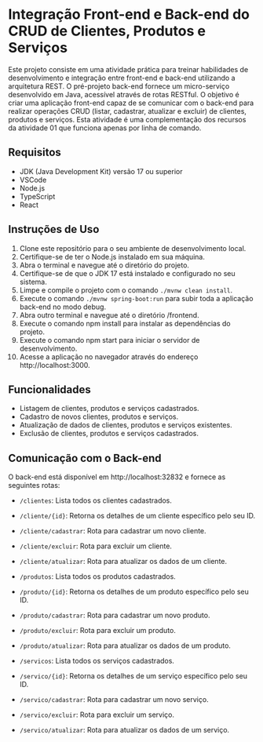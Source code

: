 # Integração Front-end e Back-end do CRUD de Clientes, Produtos e Serviços
Este projeto consiste em uma atividade prática para treinar habilidades de desenvolvimento e integração entre front-end e back-end utilizando a arquitetura REST. O pré-projeto back-end fornece um micro-serviço desenvolvido em Java, acessível através de rotas RESTful. O objetivo é criar uma aplicação front-end capaz de se comunicar com o back-end para realizar operações CRUD (listar, cadastrar, atualizar e excluir) de clientes, produtos e serviços. Esta atividade é uma complementação dos recursos da atividade 01 que funciona apenas por linha de comando.

## Requisitos
- JDK (Java Development Kit) versão 17 ou superior
- VSCode
- Node.js
- TypeScript
- React
  
## Instruções de Uso
1. Clone este repositório para o seu ambiente de desenvolvimento local.
2. Certifique-se de ter o Node.js instalado em sua máquina.
3. Abra o terminal e navegue até o diretório do projeto.
4. Certifique-se de que o JDK 17 está instalado e configurado no seu sistema.
5. Limpe e compile o projeto com o comando `./mvnw clean install`.
6. Execute o comando `./mvnw spring-boot:run` para subir toda a aplicação back-end no modo debug.
7. Abra outro terminal e navegue até o diretório /frontend.
8. Execute o comando npm install para instalar as dependências do projeto.
9. Execute o comando npm start para iniciar o servidor de desenvolvimento.
10. Acesse a aplicação no navegador através do endereço http://localhost:3000.

## Funcionalidades
- Listagem de clientes, produtos e serviços cadastrados.
- Cadastro de novos clientes, produtos e serviços.
- Atualização de dados de clientes, produtos e serviços existentes.
- Exclusão de clientes, produtos e serviços cadastrados.

## Comunicação com o Back-end
O back-end está disponível em http://localhost:32832 e fornece as seguintes rotas:
- `/clientes`: Lista todos os clientes cadastrados.
- `/cliente/{id}`: Retorna os detalhes de um cliente específico pelo seu ID.
- `/cliente/cadastrar`: Rota para cadastrar um novo cliente.
- `/cliente/excluir`: Rota para excluir um cliente.
- `/cliente/atualizar`: Rota para atualizar os dados de um cliente.
  
- `/produtos`: Lista todos os produtos cadastrados.
- `/produto/{id}`: Retorna os detalhes de um produto específico pelo seu ID.
- `/produto/cadastrar`: Rota para cadastrar um novo produto.
- `/produto/excluir`: Rota para excluir um produto.
- `/produto/atualizar`: Rota para atualizar os dados de um produto.

- `/servicos`: Lista todos os serviços cadastrados.
- `/servico/{id}`: Retorna os detalhes de um serviço específico pelo seu ID.
- `/servico/cadastrar`: Rota para cadastrar um novo serviço.
- `/servico/excluir`: Rota para excluir um serviço.
- `/servico/atualizar`: Rota para atualizar os dados de um serviço.
